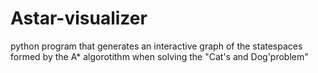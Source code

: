 # Astar-visualizer

python program that generates an interactive graph of the statespaces formed by the A* algorotithm when solving the "Cat's and Dog'problem"
